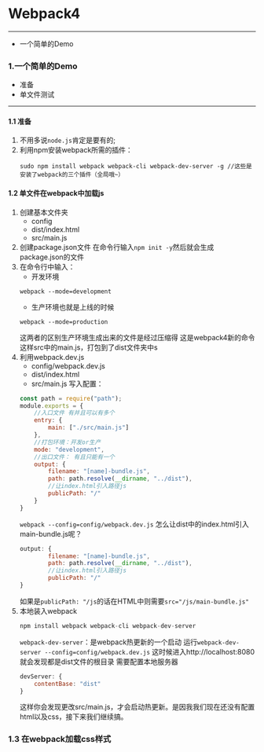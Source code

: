 # Webpack4
---
- 一个简单的Demo
### 1.一个简单的Demo
- 准备
- 单文件测试
---
#### 1.1 准备
1. 不用多说`node.js`肯定是要有的;
2. 利用npm安装webpack所需的插件：
    ```
    sudo npm install webpack webpack-cli webpack-dev-server -g //这些是安装了webpack的三个插件（全局哦~）
    ```
#### 1.2 单文件在webpack中加载js
1. 创建基本文件夹
    - config
    - dist/index.html
    - src/main.js
2. 创建package.json文件
    在命令行输入`npm init -y`然后就会生成package.json的文件
3. 在命令行中输入：
    - 开发环境
    ```
    webpack --mode=development
    ```
    - 生产环境也就是上线的时候
    ```
    webpack --mode=production
    ```
    这两者的区别生产环境生成出来的文件是经过压缩得
    这是webpack4新的命令
    这样src中的main.js，打包到了dist文件夹中s
4. 利用webpack.dev.js
    - config/webpack.dev.js
    - dist/index.html
    - src/main.js
    写入配置：
    ```js
    const path = require("path");
    module.exports = {
        //入口文件 有并且可以有多个
        entry: {
            main: ["./src/main.js"]
        },
        //打包环境：开发or生产
        mode: "development",
        //出口文件： 有且只能有一个
        output: {
            filename: "[name]-bundle.js",
            path: path.resolve(__dirname, "../dist"),
            //让index.html引入路径js
            publicPath: "/"
        }
    }
    ```
    `webpack --config=config/webpack.dev.js`
    怎么让dist中的index.html引入main-bundle.js呢？
    ```js
    output: {
            filename: "[name]-bundle.js",
            path: path.resolve(__dirname, "../dist"),
            //让index.html引入路径js
            publicPath: "/"
    }
    ```
    如果是`publicPath: "/js`的话在HTML中则需要`src="/js/main-bundle.js"`
5. 本地装入webpack
    ```js
    npm install webpack webpack-cli webpack-dev-server
    ```
    `webpack-dev-server`：是webpack热更新的一个启动
    运行`webpack-dev-server --config=config/webpack.dev.js`
    这时候进入http://localhost:8080就会发现都是dist文件的根目录
    需要配置本地服务器
    ```js
    devServer: {
        contentBase: "dist"
    }
    ```
    这样你会发现更改src/main.js，才会启动热更新。是因我我们现在还没有配置html以及css，接下来我们继续搞。
### 1.3 在webpack加载css样式